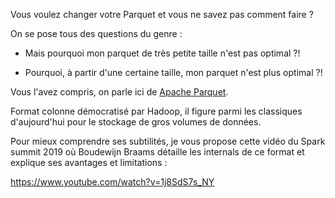 
Vous voulez changer votre Parquet et vous ne savez pas comment faire ?

On se pose tous des questions du genre :

 - Mais pourquoi mon parquet de très petite taille n'est pas optimal ?!

 - Pourquoi, à partir d'une certaine taille, mon parquet n'est plus optimal ?!

Vous l'avez compris, on parle ici de [Apache Parquet](http://parquet.apache.org).

Format colonne démocratisé par Hadoop, il figure parmi les classiques d'aujourd'hui pour le stockage de gros volumes de données.

Pour mieux comprendre ses subtilités, je vous propose cette vidéo du Spark summit 2019 où Boudewijn Braams détaille les internals de ce format et explique ses avantages et limitations :

https://www.youtube.com/watch?v=1j8SdS7s_NY
